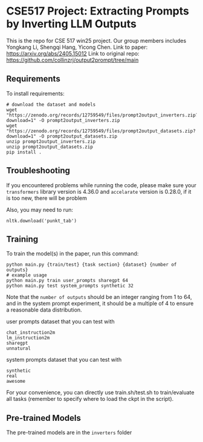 # CSE517 Project: Extracting Prompts by Inverting LLM Outputs

This is the repo for CSE 517 win25 project. Our group members includes Yongkang Li, Shengqi Hang, Yicong Chen.
Link to paper: https://arxiv.org/abs/2405.15012
Link to original repo: https://github.com/collinzrj/output2prompt/tree/main

## Requirements

To install requirements:

```setup
# download the dataset and models
wget "https://zenodo.org/records/12759549/files/prompt2output_inverters.zip?download=1" -O prompt2output_inverters.zip
wget "https://zenodo.org/records/12759549/files/prompt2output_datasets.zip?download=1" -O prompt2output_datasets.zip
unzip prompt2output_inverters.zip
unzip prompt2output_datasets.zip
pip install .
```

## Troubleshooting
If you encountered problems while running the code, please make sure your `transformers` library version is 4.36.0 and `accelarate` version is 0.28.0, if it is too new, there will be problem 

Also, you may need to run:

```import nltk
nltk.download('punkt_tab')
```

## Training

To train the model(s) in the paper, run this command:

```train
python main.py {train/test} {task section} {dataset} {number of outputs}
# example usage 
python main.py train user_prompts sharegpt 64
python main.py test system_prompts synthetic 32

```
Note that the `number of outputs` should be an integer ranging from 1 to 64, and in the system prompt experiment, it should be a multiple of 4 to ensure a reasonable data distribution.

user prompts dataset that you can test with
```
chat_instruction2m
lm_instruction2m
sharegpt
unnatural
```

system prompts dataset that you can test with
```
synthetic
real
awesome
```

For your convenience, you can directly use train.sh/test.sh to train/evaluate all tasks (remember to specify where to load the ckpt in the script).
## Pre-trained Models

The pre-trained models are in the `inverters` folder
